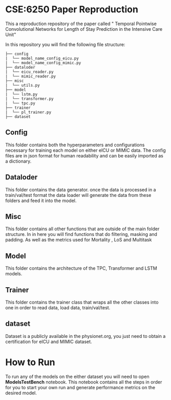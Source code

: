 # CSE:6250 Paper Reproduction

This a reproduction repository of the paper called " Temporal Pointwise Convolutional Networks for Length of Stay
Prediction in the Intensive Care Unit"

In this repository you will find the following file structure:
```
├── config
|  └── model_name_config_eicu.py
|  └── model_name_config_mimic.py
├── dataloder
|  └── eicu_reader.py
|  └── mimic_reader.py
├── misc
|  └── utils.py
├── model
|  └── lstm.py
|  └── transformer.py
|  └── tpc.py
├── trainer
|  └── pl_trainer.py
├── dataset

```

## Config
This folder contains both the hyperparameters and configurations necessary for training each model on either eICU or MIMIC data.
The config files are in json format for human readability and can be easily imported as a dictionary.

## Dataloder 

This folder contains the data generator. once the data is processed in a train/val/test format the data loader will generate the data from these folders and feed it into the model.
## Misc

This folder contains all other functions that are outside of the main folder structure. In in here you will find functions that do filtering, masking and padding. As well as the metrics used for Mortality , LoS and Multitask

## Model 

This folder contains the architecture of the TPC, Transformer and LSTM models. 

## Trainer

This folder contains the trainer class that wraps all the other classes into one in order to read data, load data, train/val/test.
## dataset
Dataset is a publicly available in the physionet.org, you just need to obtain a certification for eICU and MIMIC dataset.

# How to Run
To run any of the models on the either dataset you will need to open **ModelsTestBench** notebook. This notebook contains all the steps in order for you to start your own run and generate performance metrics on the desired model. 




